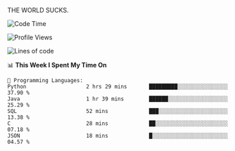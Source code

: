 THE WORLD SUCKS.

<!--START_SECTION:waka-->
![Code Time](http://img.shields.io/badge/Code%20Time-1%2C192%20hrs%2059%20mins-blue)

![Profile Views](http://img.shields.io/badge/Profile%20Views-0-blue)

![Lines of code](https://img.shields.io/badge/From%20Hello%20World%20I%27ve%20Written-1.6%20million%20lines%20of%20code-blue)

📊 **This Week I Spent My Time On** 

```text
💬 Programming Languages: 
Python                   2 hrs 29 mins       █████████░░░░░░░░░░░░░░░░   37.90 % 
Java                     1 hr 39 mins        ██████░░░░░░░░░░░░░░░░░░░   25.29 % 
SQL                      52 mins             ███░░░░░░░░░░░░░░░░░░░░░░   13.38 % 
C                        28 mins             ██░░░░░░░░░░░░░░░░░░░░░░░   07.18 % 
JSON                     18 mins             █░░░░░░░░░░░░░░░░░░░░░░░░   04.57 % 
```


<!--END_SECTION:waka-->
